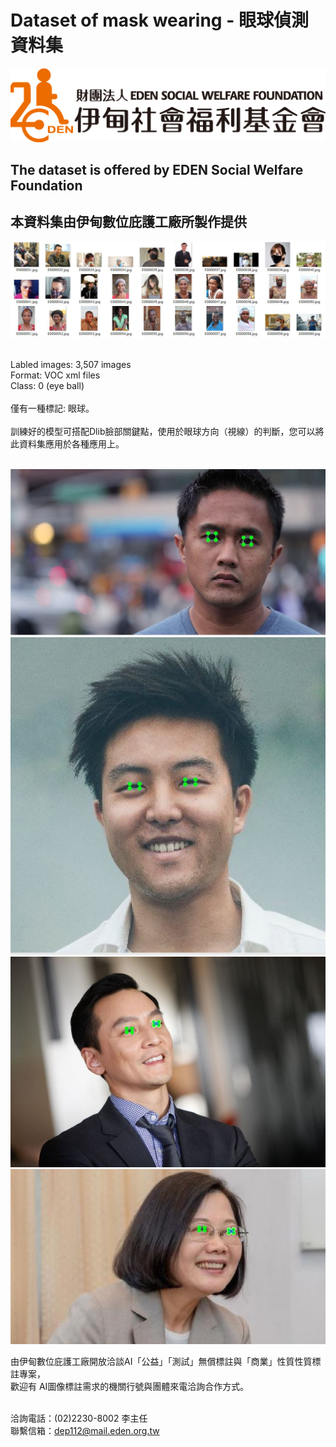 # Dataset of mask wearing - 眼球偵測資料集<br/>
![image](https://github.com/ch-tseng/Dataset_for_Mask_Wearing/raw/main/eden.png)
## The dataset is offered by EDEN Social Welfare Foundation<br/>
## 本資料集由伊甸數位庇護工廠所製作提供<br/>
![image](https://github.com/ch-tseng/public_files/raw/main/list.JPG)
<br/><br/>

Labled images: 3,507 images<br/>
Format: VOC xml files<br/>
Class:  0 (eye ball)<br/><br/>
僅有一種標記: 眼球。<br/><br/>
訓練好的模型可搭配Dlib臉部關鍵點，使用於眼球方向（視線）的判斷，您可以將此資料集應用於各種應用上。<br/><br/>
    
![image](https://github.com/ch-tseng/public_files/raw/main/e1.JPG)
![image](https://github.com/ch-tseng/public_files/raw/main/e2.JPG)
![image](https://github.com/ch-tseng/public_files/raw/main/e3.JPG)
![image](https://github.com/ch-tseng/public_files/raw/main/e4.JPG)

由伊甸數位庇護工廠開放洽談AI「公益」「測試」無償標註與「商業」性質性質標註專案，<br/>
歡迎有 AI圖像標註需求的機關行號與團體來電洽詢合作方式。<br/><br/>

洽詢電話：(02)2230-8002 李主任<br/>
聯繫信箱：dep112@mail.eden.org.tw

